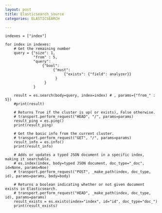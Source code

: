```yaml
---
layout: post
title: Elasticsearch_source
categories: ELASTICSEARCH

---
```





    indexes = ["index"]

    for index in indexes:
        # Get the remaining number
        query = {"size": 1,
                 "from" : 5,
                 "query":
                     {"bool":
                          {"must":
                               {"exists": {"field": analyzer}}
                           }
                      }
                 }

        result = es.search(body=query, index=index) # , params={"from_" : 5})
        #print(result)

        # Returns True if the cluster is up( or exists), False otherwise.
        # transport.perform_request("HEAD", "/", params=params)
        result_ping = es.ping()
        print(result_ping)

        # Get the basic info from the current cluster.
        # transport.perform_request("GET", "/", params=params)
        result_info = es.info()
        print(result_info)

        # Adds or updates a typed JSON document in a specific index, making it searchable.
        # es.index(index, body=typed JSON document, doc_type="_doc", id=None, params=Noe)
        # transport.perform_request("POST", _make_path(index, doc_type, id), params=params, body=body)

        # Returns a boolean indicating whether or not given document exists in Elasticsearch.
        # transport.perform_request("HEAD", _make_path(index, doc_type, id), params=params)
        result_exists = es.exists(index="index", id="id", doc_type="doc_")
        print(result_exists)


